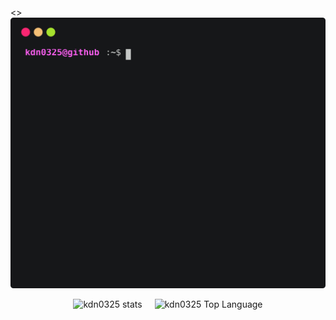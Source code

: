 <>
<img alt="kdn0325 profile-readme" src="https://github.com/kdn0325/terminal-for-github-profile-readme/blob/main/github_stats.svg" />
<div style="display: flex; flex-direction: row;  justify-content: center; gap: 20px;">
  <img alt="kdn0325 stats" src="https://github-readme-streak-stats.herokuapp.com/?user=kdn0325&theme=light&hide_border=false" height="200"/>
  <img alt="kdn0325 Top Language" src="https://github-readme-stats.vercel.app/api/top-langs/?username=kdn0325&langs_count=10&layout=compact&theme=react&hide_border=true&bg_color=0D1117&title_color=5ce1e6&icon_color=5ce1e6" height="200"/>
</div>
</>
